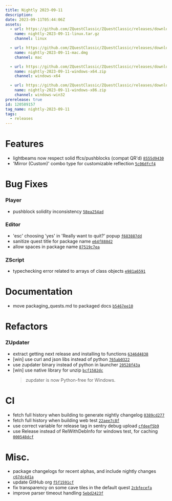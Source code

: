 ```yaml
---
title: Nightly 2023-09-11
description: 
date: 2023-09-11T05:44:06Z
assets: 
  - url: https://github.com/ZQuestClassic/ZQuestClassic/releases/download/nightly-2023-09-11/nightly-2023-09-11-linux.tar.gz
    name: nightly-2023-09-11-linux.tar.gz
    channel: linux

  - url: https://github.com/ZQuestClassic/ZQuestClassic/releases/download/nightly-2023-09-11/nightly-2023-09-11-mac.dmg
    name: nightly-2023-09-11-mac.dmg
    channel: mac

  - url: https://github.com/ZQuestClassic/ZQuestClassic/releases/download/nightly-2023-09-11/nightly-2023-09-11-windows-x64.zip
    name: nightly-2023-09-11-windows-x64.zip
    channel: windows-x64

  - url: https://github.com/ZQuestClassic/ZQuestClassic/releases/download/nightly-2023-09-11/nightly-2023-09-11-windows-x86.zip
    name: nightly-2023-09-11-windows-x86.zip
    channel: windows-win32
prerelease: true
id: 120589157
tag_name: nightly-2023-09-11
tags:
  - releases
---
```




# Features

- lightbeams now respect solid ffcs/pushblocks (compat QR'd) [`8555d9430`](https://github.com/ZQuestClassic/ZQuestClassic/commit/8555d9430e6e1459d4eba6aa653bedd90510cfa2)
- 'Mirror (Custom)' combo type for customizable reflection [`5c06dfcf4`](https://github.com/ZQuestClassic/ZQuestClassic/commit/5c06dfcf4ba8c103926aab614ad5ddf8f011c2d3)

# Bug Fixes

### Player

- pushblock solidity inconsistency [`58ea254ad`](https://github.com/ZQuestClassic/ZQuestClassic/commit/58ea254ad8826fcaf65864be2fd1a5d6158085ad)

### Editor

- 'esc' choosing 'yes' in 'Really want to quit?' popup [`f683887dd`](https://github.com/ZQuestClassic/ZQuestClassic/commit/f683887ddcfc0df01fa0567c5bf7ff74716594d7)
- sanitize quest title for package name [`e64f888d2`](https://github.com/ZQuestClassic/ZQuestClassic/commit/e64f888d24dcb9ae64da78f91b1c40991fed36e2)
- allow spaces in package name [`87519c7ea`](https://github.com/ZQuestClassic/ZQuestClassic/commit/87519c7ea032787611b39a547f990bd4bad150c8)

### ZScript

- typechecking error related to arrays of class objects [`e981a6591`](https://github.com/ZQuestClassic/ZQuestClassic/commit/e981a65911e1e1f23bfc0f57a5f2c687ba661aa2)

# Documentation

- move packaging_quests.md to packaged docs [`b5467ee10`](https://github.com/ZQuestClassic/ZQuestClassic/commit/b5467ee10de05407c02af24c5cef6d02b43d1ac2)

# Refactors

### ZUpdater

- extract getting next release and installing to functions [`6346d4838`](https://github.com/ZQuestClassic/ZQuestClassic/commit/6346d4838bbe790832b6b6abd0e154222c54b261)
- [win] use curl and json libs instead of python [`765ab0322`](https://github.com/ZQuestClassic/ZQuestClassic/commit/765ab032243e626f36d2cef6cb80ef2d23714361)
- use zupdater binary instead of python in launcher [`20528f43a`](https://github.com/ZQuestClassic/ZQuestClassic/commit/20528f43a9c85a2d20536b0b23e9ca63c40a95d4)
- [win] use native library for unzip [`bcf1582dc`](https://github.com/ZQuestClassic/ZQuestClassic/commit/bcf1582dc82fac01c7f99834bea13c6f4d0f5617)
   &nbsp;
   >zupdater is now Python-free for Windows. 
   >

# CI

- fetch full history when building to generate nightly changelog [`0389cd277`](https://github.com/ZQuestClassic/ZQuestClassic/commit/0389cd277665d76e3c7e1773d28714e19f6c4f57)
- fetch full history when building web test [`22aee7c8f`](https://github.com/ZQuestClassic/ZQuestClassic/commit/22aee7c8fb442a9925155d31b7b96c3499bdb0cd)
- use correct variable for release tag in sentry debug upload [`cfdeef5b9`](https://github.com/ZQuestClassic/ZQuestClassic/commit/cfdeef5b9270c2e8a7629b0752e4a10f5a1faee7)
- use Release instead of RelWithDebInfo for windows test, for caching [`000548dcf`](https://github.com/ZQuestClassic/ZQuestClassic/commit/000548dcf6fde5724e5e85f92a73ab3f1117175f)

# Misc.

- package changelogs for recent alphas, and include nightly changes [`c67dc4d1a`](https://github.com/ZQuestClassic/ZQuestClassic/commit/c67dc4d1a51401b5991b0ad72aa439a6399788b1)
- update GitHub org [`f5f1591cf`](https://github.com/ZQuestClassic/ZQuestClassic/commit/f5f1591cfecfa1df879aaec30f64dfa1a7342a78)
- fix transparency on some cave tiles in the default quest [`2cbfecefa`](https://github.com/ZQuestClassic/ZQuestClassic/commit/2cbfecefa9dd58f71ab04f4fd5dad887dfd00b16)
- improve parser timeout handling [`5ebd2423f`](https://github.com/ZQuestClassic/ZQuestClassic/commit/5ebd2423fd886cbf94b071633a43032c5ce8d7c8)

